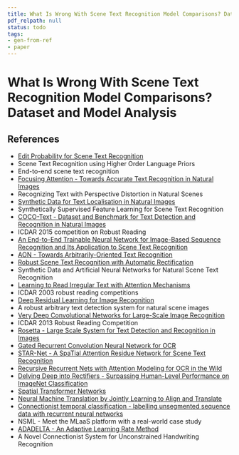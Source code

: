 ```yaml
---
title: What Is Wrong With Scene Text Recognition Model Comparisons? Dataset and Model Analysis
pdf_relpath: null
status: todo
tags:
- gen-from-ref
- paper
---
```


# What Is Wrong With Scene Text Recognition Model Comparisons? Dataset and Model Analysis

## References

- [Edit Probability for Scene Text Recognition](./edit-probability-for-scene-text-recognition.md)
- Scene Text Recognition using Higher Order Language Priors
- End-to-end scene text recognition
- [Focusing Attention - Towards Accurate Text Recognition in Natural Images](./focusing-attention-towards-accurate-text-recognition-in-natural-images.md)
- Recognizing Text with Perspective Distortion in Natural Scenes
- [Synthetic Data for Text Localisation in Natural Images](./synthetic-data-for-text-localisation-in-natural-images.md)
- Synthetically Supervised Feature Learning for Scene Text Recognition
- [COCO-Text - Dataset and Benchmark for Text Detection and Recognition in Natural Images](./coco-text-dataset-and-benchmark-for-text-detection-and-recognition-in-natural-images.md)
- ICDAR 2015 competition on Robust Reading
- [An End-to-End Trainable Neural Network for Image-Based Sequence Recognition and Its Application to Scene Text Recognition](./an-end-to-end-trainable-neural-network-for-image-based-sequence-recognition-and-its-application-to-scene-text-recognition.md)
- [AON - Towards Arbitrarily-Oriented Text Recognition](./aon-towards-arbitrarily-oriented-text-recognition.md)
- [Robust Scene Text Recognition with Automatic Rectification](./robust-scene-text-recognition-with-automatic-rectification.md)
- Synthetic Data and Artificial Neural Networks for Natural Scene Text Recognition
- [Learning to Read Irregular Text with Attention Mechanisms](./learning-to-read-irregular-text-with-attention-mechanisms.md)
- ICDAR 2003 robust reading competitions
- [Deep Residual Learning for Image Recognition](./deep-residual-learning-for-image-recognition.md)
- A robust arbitrary text detection system for natural scene images
- [Very Deep Convolutional Networks for Large-Scale Image Recognition](./very-deep-convolutional-networks-for-large-scale-image-recognition.md)
- ICDAR 2013 Robust Reading Competition
- [Rosetta - Large Scale System for Text Detection and Recognition in Images](./rosetta-large-scale-system-for-text-detection-and-recognition-in-images.md)
- [Gated Recurrent Convolution Neural Network for OCR](./gated-recurrent-convolution-neural-network-for-ocr.md)
- [STAR-Net - A SpaTial Attention Residue Network for Scene Text Recognition](./star-net-a-spatial-attention-residue-network-for-scene-text-recognition.md)
- [Recursive Recurrent Nets with Attention Modeling for OCR in the Wild](./recursive-recurrent-nets-with-attention-modeling-for-ocr-in-the-wild.md)
- [Delving Deep into Rectifiers - Surpassing Human-Level Performance on ImageNet Classification](./delving-deep-into-rectifiers-surpassing-human-level-performance-on-imagenet-classification.md)
- [Spatial Transformer Networks](./spatial-transformer-networks.md)
- [Neural Machine Translation by Jointly Learning to Align and Translate](./neural-machine-translation-by-jointly-learning-to-align-and-translate.md)
- [Connectionist temporal classification - labelling unsegmented sequence data with recurrent neural networks](./connectionist-temporal-classification-labelling-unsegmented-sequence-data-with-recurrent-neural-networks.md)
- NSML - Meet the MLaaS platform with a real-world case study
- [ADADELTA - An Adaptive Learning Rate Method](./adadelta-an-adaptive-learning-rate-method.md)
- A Novel Connectionist System for Unconstrained Handwriting Recognition
